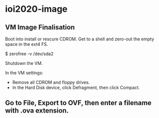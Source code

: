# ioi2020-image

## VM Image Finalisation

Boot into install or rescure CDROM. Get to a shell and zero-out the empty space in the ext4 FS.

$ zerofree -v /dev/sda2

Shutdown the VM.

In the VM settings:

- Remove all CDROM and floppy drives.
- In the Hard Disk device, click Defragment, then click Compact.

Go to File, Export to OVF, then enter a filename with .ova extension.
- 
